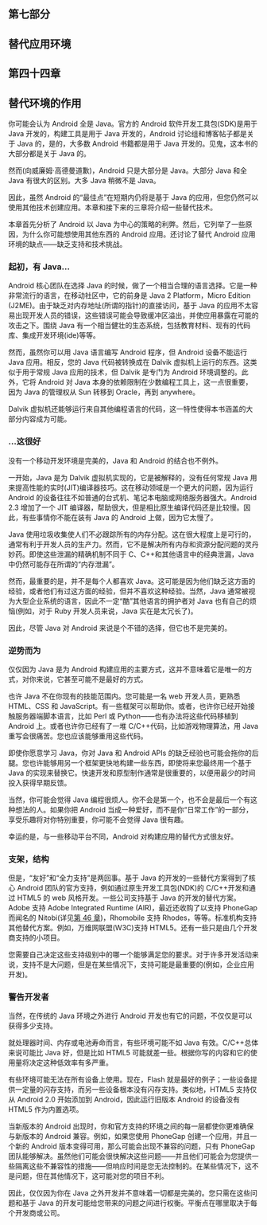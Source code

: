 ## 第七部分

## 替代应用环境

## 第四十四章

## 替代环境的作用

你可能会认为 Android 全是 Java。官方的 Android 软件开发工具包(SDK)是用于 Java 开发的，构建工具是用于 Java 开发的，Android 讨论组和博客帖子都是关于 Java 的，是的，大多数 Android 书籍都是用于 Java 开发的。见鬼，这本书的大部分都是关于 Java 的。

然而(向威廉姆·高德曼道歉)，Android 只是大部分是 Java。大部分 Java 和全 Java 有很大的区别。大多 Java 稍微不是 Java。

因此，虽然 Android 的“最佳点”在短期内仍将是基于 Java 的应用，但您仍然可以使用其他技术创建应用。本章和接下来的三章将介绍一些替代技术。

本章首先分析了 Android 以 Java 为中心的策略的利弊。然后，它列举了一些原因，为什么你可能想使用其他东西的 Android 应用。还讨论了替代 Android 应用环境的缺点——缺乏支持和技术挑战。

### 起初，有 Java...

Android 核心团队在选择 Java 的时候，做了一个相当合理的语言选择。它是一种非常流行的语言，在移动社区中，它的前身是 Java 2 Platform，Micro Edition (J2ME)。由于缺乏对内存地址(所谓的指针)的直接访问，基于 Java 的应用不太容易出现开发人员的错误，这些错误可能会导致缓冲区溢出，并使应用暴露在可能的攻击之下。围绕 Java 有一个相当健壮的生态系统，包括教育材料、现有的代码库、集成开发环境(ide)等等。

然而，虽然你可以用 Java 语言编写 Android 程序，但 Android 设备不能运行 Java 应用。相反，您的 Java 代码被转换成在 Dalvik 虚拟机上运行的东西。这类似于用于常规 Java 应用的技术，但 Dalvik 是专门为 Android 环境调整的。此外，它将 Android 对 Java 本身的依赖限制在少数编程工具上，这一点很重要，因为 Java 的管理权从 Sun 转移到 Oracle，再到 anywhere。

Dalvik 虚拟机还能够运行来自其他编程语言的代码，这一特性使得本书涵盖的大部分内容成为可能。

### ...这很好

没有一个移动开发环境是完美的，Java 和 Android 的结合也不例外。

一开始，Java 是为 Dalvik 虚拟机实现的，它是被解释的，没有任何常规 Java 用来提高性能的实时(JIT)编译器技巧。这在移动领域是一个更大的问题，因为运行 Android 的设备往往不如普通的台式机、笔记本电脑或网络服务器强大。Android 2.3 增加了一个 JIT 编译器，帮助很大，但是相比原生编译代码还是比较慢。因此，有些事情你不能在装有 Java 的 Android 上做，因为它太慢了。

Java 使用垃圾收集使人们不必跟踪所有的内存分配。这在很大程度上是可行的，通常有利于开发人员的生产力。然而，它不是解决所有内存和资源分配问题的灵丹妙药。即使这些泄漏的精确机制不同于 C、C++和其他语言中的经典泄漏，Java 中仍然可能存在所谓的“内存泄漏”。

然而，最重要的是，并不是每个人都喜欢 Java。这可能是因为他们缺乏这方面的经验，或者他们有过这方面的经验，但并不喜欢这种经验。当然，Java 通常被视为大型企业系统的语言，因此不一定“酷”其他语言的拥护者对 Java 也有自己的烦恼(例如，对于 Ruby 开发人员来说，Java 实在是太冗长了)。

因此，尽管 Java 对 Android 来说是个不错的选择，但它也不是完美的。

### 逆势而为

仅仅因为 Java 是为 Android 构建应用的主要方式，这并不意味着它是唯一的方式，对你来说，它甚至可能不是最好的方式。

也许 Java 不在你现有的技能范围内。您可能是一名 web 开发人员，更熟悉 HTML、CSS 和 JavaScript。有一些框架可以帮助你。或者，也许你已经开始接触服务器端脚本语言，比如 Perl 或 Python——也有办法将这些代码移植到 Android 上。或者也许你已经有了一堆 C/C++代码，比如游戏物理算法，用 Java 重写会很痛苦。您也应该能够重用这些代码。

即使你愿意学习 Java，你对 Java 和 Android APIs 的缺乏经验也可能会拖你的后腿。您也许能够用另一个框架更快地构建一些东西，即使将来您最终用一个基于 Java 的实现来替换它。快速开发和原型制作通常是很重要的，以便用最少的时间投入获得早期反馈。

当然，你可能会觉得 Java 编程很烦人。你不会是第一个，也不会是最后一个有这种想法的人。如果你把 Android 当成一种爱好，而不是你“日常工作”的一部分，享受乐趣将对你特别重要，你可能不会觉得 Java 很有趣。

幸运的是，与一些移动平台不同，Android 对构建应用的替代方式很友好。

### 支架，结构

但是，“友好”和“全力支持”是两回事。基于 Java 的开发的一些替代方案得到了核心 Android 团队的官方支持，例如通过原生开发工具包(NDK)的 C/C++开发和通过 HTML5 的 web 风格开发。一些公司支持基于 Java 的开发的替代方案。Adobe 支持 Adobe Integrated Runtime (AIR)，最近还收购了以支持 PhoneGap 而闻名的 Nitobi(详见[第 46 章](46.html#ch46))，Rhomobile 支持 Rhodes，等等。标准机构支持其他替代方案。例如，万维网联盟(W3C)支持 HTML5。还有一些只是由几个开发商支持的小项目。

您需要自己决定这些支持级别中的哪一个能够满足您的要求。对于许多开发活动来说，支持不是大问题，但是在某些情况下，支持可能是最重要的(例如，企业应用开发)。

### 警告开发者

当然，在传统的 Java 环境之外进行 Android 开发也有它的问题，不仅仅是可以获得多少支持。

就处理器时间、内存或电池寿命而言，有些环境可能不如 Java 有效。C/C++总体来说可能比 Java 好，但是比如 HTML5 可能就差一些。根据你写的内容和它的使用量将决定这种低效率有多严重。

有些环境可能无法在所有设备上使用。现在，Flash 就是最好的例子；一些设备提供一定量的闪存支持，而另一些设备根本没有闪存支持。类似地，HTML5 支持仅从 Android 2.0 开始添加到 Android，因此运行旧版本 Android 的设备没有 HTML5 作为内置选项。

当新版本的 Android 出现时，你和官方支持的环境之间的每一层都使你更难确保与新版本的 Android 兼容。例如，如果您使用 PhoneGap 创建一个应用，并且一个新的 Android 版本变得可用，那么可能会出现不兼容的问题，只有 PhoneGap 团队能够解决。虽然他们可能会很快解决这些问题——并且他们可能会为您提供一些隔离这些不兼容性的措施——但响应时间是您无法控制的。在某些情况下，这不是问题，但在其他情况下，这可能对您的项目不利。

因此，仅仅因为你在 Java 之外开发并不意味着一切都是完美的。您只需在这些问题和基于 Java 的开发可能给您带来的问题之间进行权衡。平衡点在哪里取决于每个开发商或公司。